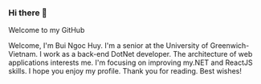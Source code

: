 ### Hi there 👋 

Welcome to my GitHub 


Welcome, I'm Bui Ngoc Huy. I'm a senior at the University of Greenwich-Vietnam. I work as a back-end DotNet developer. The architecture of web applications interests me. I'm focusing on improving my.NET and ReactJS skills. I hope you enjoy my profile. Thank you for reading. Best wishes!
